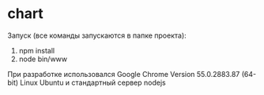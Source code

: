 # chart

Запуск (все команды запускаются в папке проекта):
1. npm install
2. node bin/www

При разработке использовался Google Chrome Version 55.0.2883.87 (64-bit)
Linux Ubuntu и стандартный сервер nodejs